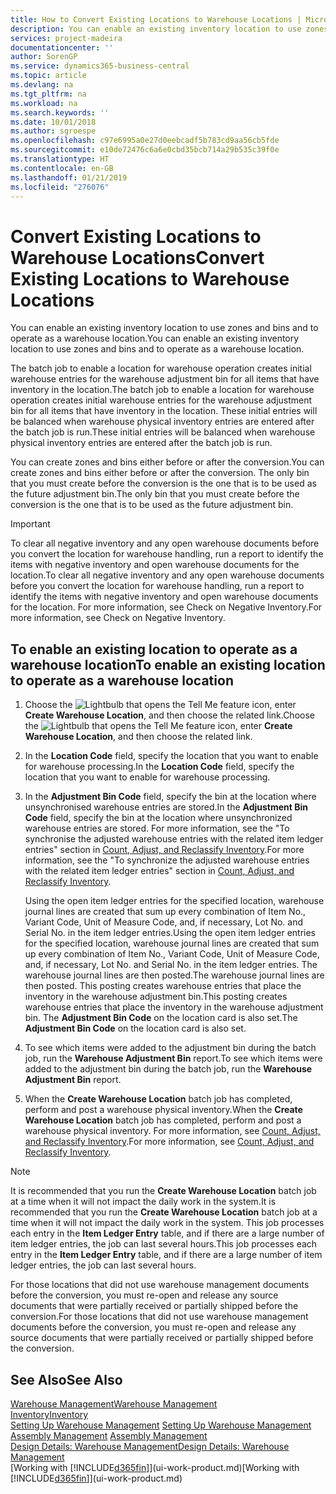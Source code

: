 ```yaml
---
title: How to Convert Existing Locations to Warehouse Locations | Microsoft Docs
description: You can enable an existing inventory location to use zones and bins and to operate as a warehouse location.
services: project-madeira
documentationcenter: ''
author: SorenGP
ms.service: dynamics365-business-central
ms.topic: article
ms.devlang: na
ms.tgt_pltfrm: na
ms.workload: na
ms.search.keywords: ''
ms.date: 10/01/2018
ms.author: sgroespe
ms.openlocfilehash: c97e6995a0e27d0eebcadf5b783cd9aa56cb5fde
ms.sourcegitcommit: e10de72476c6a6e0cbd35bcb714a29b535c39f0e
ms.translationtype: HT
ms.contentlocale: en-GB
ms.lasthandoff: 01/21/2019
ms.locfileid: "276076"
---
```

# <a name="convert-existing-locations-to-warehouse-locations"></a><span data-ttu-id="3e740-103">Convert Existing Locations to Warehouse Locations</span><span class="sxs-lookup"><span data-stu-id="3e740-103">Convert Existing Locations to Warehouse Locations</span></span>
<span data-ttu-id="3e740-104">You can enable an existing inventory location to use zones and bins and to operate as a warehouse location.</span><span class="sxs-lookup"><span data-stu-id="3e740-104">You can enable an existing inventory location to use zones and bins and to operate as a warehouse location.</span></span>  

<span data-ttu-id="3e740-105">The batch job to enable a location for warehouse operation creates initial warehouse entries for the warehouse adjustment bin for all items that have inventory in the location.</span><span class="sxs-lookup"><span data-stu-id="3e740-105">The batch job to enable a location for warehouse operation creates initial warehouse entries for the warehouse adjustment bin for all items that have inventory in the location.</span></span> <span data-ttu-id="3e740-106">These initial entries will be balanced when warehouse physical inventory entries are entered after the batch job is run.</span><span class="sxs-lookup"><span data-stu-id="3e740-106">These initial entries will be balanced when warehouse physical inventory entries are entered after the batch job is run.</span></span>  

<span data-ttu-id="3e740-107">You can create zones and bins either before or after the conversion.</span><span class="sxs-lookup"><span data-stu-id="3e740-107">You can create zones and bins either before or after the conversion.</span></span> <span data-ttu-id="3e740-108">The only bin that you must create before the conversion is the one that is to be used as the future adjustment bin.</span><span class="sxs-lookup"><span data-stu-id="3e740-108">The only bin that you must create before the conversion is the one that is to be used as the future adjustment bin.</span></span>  

> [!IMPORTANT]  
>  <span data-ttu-id="3e740-109">To clear all negative inventory and any open warehouse documents before you convert the location for warehouse handling, run a report to identify the items with negative inventory and open warehouse documents for the location.</span><span class="sxs-lookup"><span data-stu-id="3e740-109">To clear all negative inventory and any open warehouse documents before you convert the location for warehouse handling, run a report to identify the items with negative inventory and open warehouse documents for the location.</span></span> <span data-ttu-id="3e740-110">For more information, see Check on Negative Inventory.</span><span class="sxs-lookup"><span data-stu-id="3e740-110">For more information, see Check on Negative Inventory.</span></span>  

## <a name="to-enable-an-existing-location-to-operate-as-a-warehouse-location"></a><span data-ttu-id="3e740-111">To enable an existing location to operate as a warehouse location</span><span class="sxs-lookup"><span data-stu-id="3e740-111">To enable an existing location to operate as a warehouse location</span></span>  
1.  <span data-ttu-id="3e740-112">Choose the ![Lightbulb that opens the Tell Me feature](media/ui-search/search_small.png "Tell me what you want to do") icon, enter **Create Warehouse Location**, and then choose the related link.</span><span class="sxs-lookup"><span data-stu-id="3e740-112">Choose the ![Lightbulb that opens the Tell Me feature](media/ui-search/search_small.png "Tell me what you want to do") icon, enter **Create Warehouse Location**, and then choose the related link.</span></span>  
2.  <span data-ttu-id="3e740-113">In the **Location Code** field, specify the location that you want to enable for warehouse processing.</span><span class="sxs-lookup"><span data-stu-id="3e740-113">In the **Location Code** field, specify the location that you want to enable for warehouse processing.</span></span>  
3.  <span data-ttu-id="3e740-114">In the **Adjustment Bin Code** field, specify the bin at the location where unsynchronised warehouse entries are stored.</span><span class="sxs-lookup"><span data-stu-id="3e740-114">In the **Adjustment Bin Code** field, specify the bin at the location where unsynchronized warehouse entries are stored.</span></span> <span data-ttu-id="3e740-115">For more information, see the "To synchronise the adjusted warehouse entries with the related item ledger entries" section in [Count, Adjust, and Reclassify Inventory](inventory-how-count-adjust-reclassify.md).</span><span class="sxs-lookup"><span data-stu-id="3e740-115">For more information, see the "To synchronize the adjusted warehouse entries with the related item ledger entries" section in [Count, Adjust, and Reclassify Inventory](inventory-how-count-adjust-reclassify.md).</span></span>  

    <span data-ttu-id="3e740-116">Using the open item ledger entries for the specified location, warehouse journal lines are created that sum up every combination of Item No., Variant Code, Unit of Measure Code, and, if necessary, Lot No. and Serial No. in the item ledger entries.</span><span class="sxs-lookup"><span data-stu-id="3e740-116">Using the open item ledger entries for the specified location, warehouse journal lines are created that sum up every combination of Item No., Variant Code, Unit of Measure Code, and, if necessary, Lot No. and Serial No. in the item ledger entries.</span></span> <span data-ttu-id="3e740-117">The warehouse journal lines are then posted.</span><span class="sxs-lookup"><span data-stu-id="3e740-117">The warehouse journal lines are then posted.</span></span> <span data-ttu-id="3e740-118">This posting creates warehouse entries that place the inventory in the warehouse adjustment bin.</span><span class="sxs-lookup"><span data-stu-id="3e740-118">This posting creates warehouse entries that place the inventory in the warehouse adjustment bin.</span></span> <span data-ttu-id="3e740-119">The **Adjustment Bin Code** on the location card is also set.</span><span class="sxs-lookup"><span data-stu-id="3e740-119">The **Adjustment Bin Code** on the location card is also set.</span></span>  

4.  <span data-ttu-id="3e740-120">To see which items were added to the adjustment bin during the batch job, run the **Warehouse Adjustment Bin** report.</span><span class="sxs-lookup"><span data-stu-id="3e740-120">To see which items were added to the adjustment bin during the batch job, run the **Warehouse Adjustment Bin** report.</span></span>  
5.  <span data-ttu-id="3e740-121">When the **Create Warehouse Location** batch job has completed, perform and post a warehouse physical inventory.</span><span class="sxs-lookup"><span data-stu-id="3e740-121">When the **Create Warehouse Location** batch job has completed, perform and post a warehouse physical inventory.</span></span> <span data-ttu-id="3e740-122">For more information, see [Count, Adjust, and Reclassify Inventory](inventory-how-count-adjust-reclassify.md).</span><span class="sxs-lookup"><span data-stu-id="3e740-122">For more information, see [Count, Adjust, and Reclassify Inventory](inventory-how-count-adjust-reclassify.md).</span></span>  

> [!NOTE]  
>  <span data-ttu-id="3e740-123">It is recommended that you run the **Create Warehouse Location** batch job at a time when it will not impact the daily work in the system.</span><span class="sxs-lookup"><span data-stu-id="3e740-123">It is recommended that you run the **Create Warehouse Location** batch job at a time when it will not impact the daily work in the system.</span></span> <span data-ttu-id="3e740-124">This job processes each entry in the **Item Ledger Entry** table, and if there are a large number of item ledger entries, the job can last several hours.</span><span class="sxs-lookup"><span data-stu-id="3e740-124">This job processes each entry in the **Item Ledger Entry** table, and if there are a large number of item ledger entries, the job can last several hours.</span></span>  

 <span data-ttu-id="3e740-125">For those locations that did not use warehouse management documents before the conversion, you must re-open and release any source documents that were partially received or partially shipped before the conversion.</span><span class="sxs-lookup"><span data-stu-id="3e740-125">For those locations that did not use warehouse management documents before the conversion, you must re-open and release any source documents that were partially received or partially shipped before the conversion.</span></span>  

## <a name="see-also"></a><span data-ttu-id="3e740-126">See Also</span><span class="sxs-lookup"><span data-stu-id="3e740-126">See Also</span></span>  
[<span data-ttu-id="3e740-127">Warehouse Management</span><span class="sxs-lookup"><span data-stu-id="3e740-127">Warehouse Management</span></span>](warehouse-manage-warehouse.md)  
[<span data-ttu-id="3e740-128">Inventory</span><span class="sxs-lookup"><span data-stu-id="3e740-128">Inventory</span></span>](inventory-manage-inventory.md)  
<span data-ttu-id="3e740-129">[Setting Up Warehouse Management](warehouse-setup-warehouse.md)   </span><span class="sxs-lookup"><span data-stu-id="3e740-129">[Setting Up Warehouse Management](warehouse-setup-warehouse.md)   </span></span>  
<span data-ttu-id="3e740-130">[Assembly Management](assembly-assemble-items.md)  </span><span class="sxs-lookup"><span data-stu-id="3e740-130">[Assembly Management](assembly-assemble-items.md)  </span></span>  
[<span data-ttu-id="3e740-131">Design Details: Warehouse Management</span><span class="sxs-lookup"><span data-stu-id="3e740-131">Design Details: Warehouse Management</span></span>](design-details-warehouse-management.md)  
<span data-ttu-id="3e740-132">[Working with [!INCLUDE[d365fin](includes/d365fin_md.md)]](ui-work-product.md)</span><span class="sxs-lookup"><span data-stu-id="3e740-132">[Working with [!INCLUDE[d365fin](includes/d365fin_md.md)]](ui-work-product.md)</span></span>
